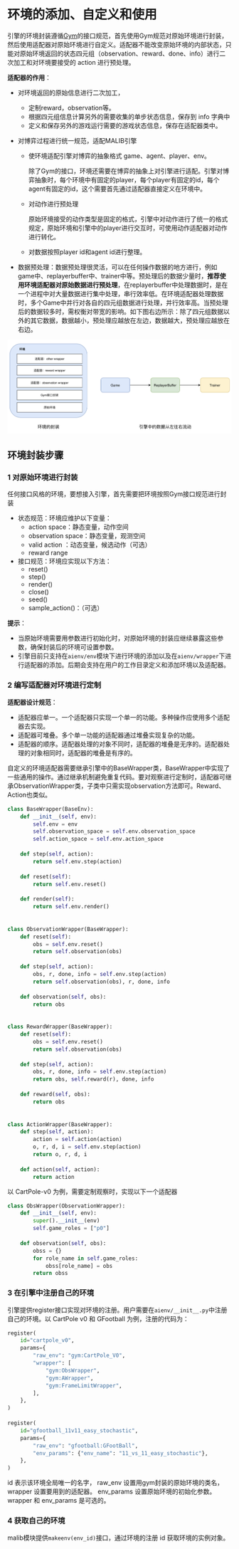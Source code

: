 # 环境的添加、自定义和使用

引擎的环境封装遵循[Gym](https://gym.openai.com/)的接口规范，首先使用Gym规范对原始环境进行封装，然后使用适配器对原始环境进行自定义。适配器不能改变原始环境的内部状态，只能对原始环境返回的状态四元组（observation、reward、done、info）进行二次加工和对环境要接受的 action 进行预处理。

**适配器的作用**：

-   对环境返回的原始信息进行二次加工，

    -   定制reward，observation等。
    -   根据四元组信息计算另外的需要收集的单步状态信息，保存到 info 字典中
    -   定义和保存另外的游戏运行需要的游戏状态信息，保存在适配器类中。
    
-   对博弈过程进行统一规范，适配MALIB引擎

    -   使环境适配引擎对博弈的抽象格式 game、agent、player、env。

        除了Gym的接口，环境还需要在博弈的抽象上对引擎进行适配。引擎对博弈抽象时，每个环境中有固定的player，每个player有固定的id，每个agent有固定的id，这个需要首先通过适配器直接定义在环境中。

    -   对动作进行预处理

        原始环境接受的动作类型是固定的格式，引擎中对动作进行了统一的格式规定，原始环境和引擎中的player进行交互时，可使用动作适配器对动作进行转化。

    -   对数据按照player id和agent id进行整理。

-   数据预处理：数据预处理很灵活，可以在任何操作数据的地方进行，例如game中、replayerbuffer中、trainer中等。预处理后的数据少量时，**推荐使用环境适配器对原始数据进行预处理**，在replayerbuffer中处理数据时，是在一个进程中对大量数据进行集中处理，串行效率低。在环境适配器处理数据时，多个Game中并行对各自的四元组数据进行处理，并行效率高。当预处理后的数据较多时，需权衡对带宽的影响。如下图右边所示：除了四元组数据以外的其它数据，数据越小，预处理应越放在左边，数据越大，预处理应越放在右边。

![image-20210317102611226](resources/image-20210317102611226.png)

## 环境封装步骤

### 1 对原始环境进行封装

任何接口风格的环境，要想接入引擎，首先需要把环境按照Gym接口规范进行封装

-   状态规范：环境应维护以下变量：
    -    action space：静态变量，动作空间
    -   observation space：静态变量，观测空间
    -    valid action ：动态变量，候选动作（可选）
    -   reward range
-   接口规范：环境应实现以下方法：
    -   reset()
    -   step()
    -   render()
    -   close()
    -   seed()
    -   sample_action()：（可选）

**提示**：

-   当原始环境需要用参数进行初始化时，对原始环境的封装应继续暴露这些参数，确保封装后的环境可设置参数。
-   引擎目前只支持在```aienv/env```模块下进行环境的添加以及在```aienv/wrapper```下进行适配器的添加。后期会支持在用户的工作目录定义和添加环境以及适配器。

### 2 编写适配器对环境进行定制

**适配器设计规范**：

-   适配器应单一。一个适配器只实现一个单一的功能。多种操作应使用多个适配器去实现。
-   适配器可堆叠。多个单一功能的适配器通过堆叠实现复杂的功能。
-   适配器的顺序。适配器处理的对象不同时，适配器的堆叠是无序的。适配器处理的对象相同时，适配器的堆叠是有序的。



自定义的环境适配器需要继承引擎中的BaseWrapper类，BaseWrapper中实现了一些通用的操作。通过继承机制避免重复代码。要对观察进行定制时，适配器可继承ObservationWrapper类，子类中只需实现observation方法即可。Reward、Action也类似。

```python
class BaseWrapper(BaseEnv):
    def __init__(self, env):
        self.env = env
        self.observation_space = self.env.observation_space
        self.action_space = self.env.action_space

    def step(self, action):
        return self.env.step(action)

    def reset(self):
        return self.env.reset()

    def render(self):
        return self.env.render()


class ObservationWrapper(BaseWrapper):
    def reset(self):
        obs = self.env.reset()
        return self.observation(obs)

    def step(self, action):
        obs, r, done, info = self.env.step(action)
        return self.observation(obs), r, done, info

    def observation(self, obs):
        return obs


class RewardWrapper(BaseWrapper):
    def reset(self):
        obs = self.env.reset()
        return self.observation(obs)

    def step(self, action):
        obs, r, done, info = self.env.step(action)
        return obs, self.reward(r), done, info

    def reward(self, obs):
        return obs


class ActionWrapper(BaseWrapper):
    def step(self, action):
        action = self.action(action)
        o, r, d, i = self.env.step(action)
        return o, r, d, i

    def action(self, action):
        return action

```

以 CartPole-v0 为例，需要定制观察时，实现以下一个适配器

```python
class ObsWrapper(ObservationWrapper):
    def __init__(self, env):
        super().__init__(env)
        self.game_roles = ["p0"]

    def observation(self, obs):
        obss = {}
        for role_name in self.game_roles:
            obss[role_name] = obs
        return obss

```



### 3 在引擎中注册自己的环境

引擎提供register接口实现对环境的注册。用户需要在```aienv/__init__.py```中注册自己的环境。以 CartPole v0 和 GFootball 为例，注册的代码为：

```python
register(
    id="cartpole_v0",
    params={
        "raw_env": "gym:CartPole_V0",
        "wrapper": [
            "gym:ObsWrapper",
            "gym:AWrapper",
            "gym:FrameLimitWrapper",
        ],
    },
)

register(
    id="gfootball_11v11_easy_stochastic",
    params={
        "raw_env": "gfootball:GFootBall",
        "env_params": {"env_name": "11_vs_11_easy_stochastic"},
    },
)
```

id 表示该环境全局唯一的名字， raw_env 设置用gym封装的原始环境的类名，wrapper 设置要用到的适配器。 env_params 设置原始环境的初始化参数。 wrapper 和 env_params 是可选的。

### 4 获取自己的环境

malib模块提供```makeenv(env_id)```接口，通过环境的注册 id 获取环境的实例对象。





